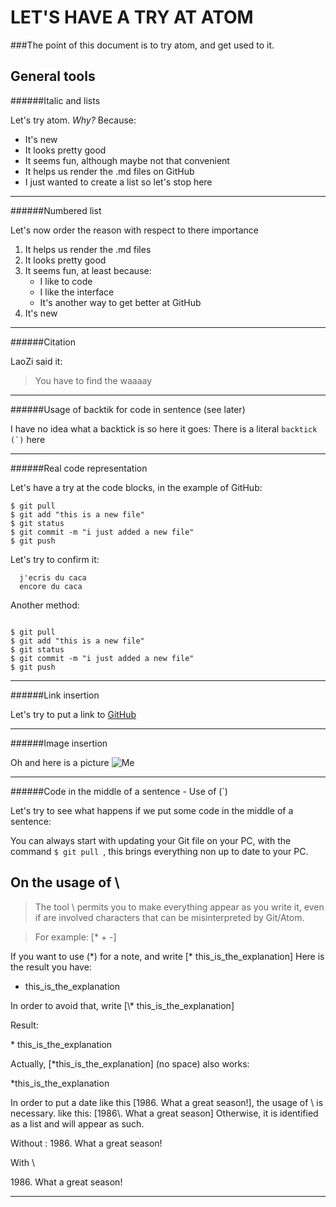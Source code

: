 # LET'S HAVE A TRY AT ATOM

###The point of this document is to try atom, and get used to it.

General tools
------------------

######Italic and lists

Let's try atom. *Why?* Because:
  + It's new
  + It looks pretty good
  + It seems fun, although maybe not that convenient
  + It helps us render the .md files on GitHub
  + I just wanted to create a list so let's stop here
  ---------------------------------------------------------



######Numbered list

Let's now order the reason with respect to there importance
  1. It helps us render the .md files
  2. It looks pretty good
  3. It seems fun, at least because:
      * I like to code
      * I like the interface
      * It's another way to get better at GitHub
  4. It's new
---------------------------------------------------------

######Citation

LaoZi said it:
> You have to find the waaaay

---------------------------------------------------------

######Usage of backtik for code in sentence (see later)

I have no idea what a backtick is so here it goes:
There is a literal ``backtick (`)`` here

---------------------------------------------------------

######Real code representation

Let's have a try at the code blocks, in the example of GitHub:

    $ git pull
    $ git add "this is a new file"
    $ git status
    $ git commit -m "i just added a new file"
    $ git push

Let's try to confirm it:

      j'ecris du caca
      encore du caca


Another method:

```

$ git pull
$ git add "this is a new file"
$ git status
$ git commit -m "i just added a new file"
$ git push
```
---------------------------------------------------------

######Link insertion

Let's try to put a link to [GitHub](https://github.com/ "Yes, trus me, this goes to GitHub")

---------------------------------------------------------

######Image insertion

Oh and here is a picture
![Me](https://media.licdn.com/mpr/mpr/shrink_500_500/p/3/000/1dd/1e2/212b255.jpg "Naaaaaaaaw, cutie")

---------------------------------------------------------

######Code in the middle of a sentence - Use of (`)

Let's try to see what happens if we put some code in the middle of a sentence:

You can always start with updating your Git file on your PC, with the command `$ git pull `, this brings everything non up to date to your PC.



On the usage of \
--------------------------------

>The tool \ permits you to make everything appear as you write it, even if are involved characters that can be misinterpreted by Git/Atom.

>For example: [* + -]

If you want to use (\*) for a note, and write [\* this_is_the_explanation] Here is the result you have:

* this_is_the_explanation

In order to avoid that, write [\\* this_is_the_explanation]

Result:

\* this_is_the_explanation

Actually, [\*this_is_the_explanation] (no space) also works:

*this_is_the_explanation

In order to put a date like this [1986. What a great season!], the usage of \ is necessary. like this: [1986\\. What a great season] Otherwise, it is identified as a list and will appear as such.

Without \:
1986. What a great season!

With \

1986\. What a great season!

-----------------------------
